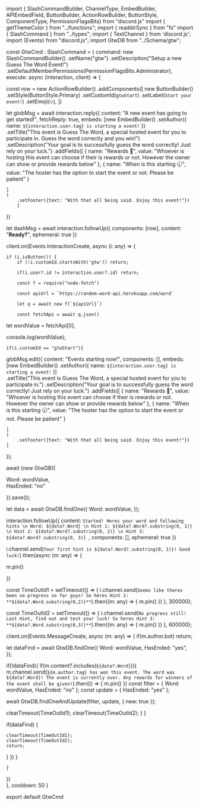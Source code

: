 import { SlashCommandBuilder, ChannelType, EmbedBuilder, APIEmbedField, ButtonBuilder, ActionRowBuilder, ButtonStyle, ComponentType, PermissionFlagsBits} from "discord.js"
import { getThemeColor } from "../functions";
import { readdirSync } from "fs"
import { SlashCommand } from "../types";
import { TextChannel } from 'discord.js';
import {Events} from "discord.js";
import GtwDB from "../Schema/gtw";


const GtwCmd : SlashCommand = {
    command: new SlashCommandBuilder()
    .setName("gtw")
    .setDescription("Setup a new Guess The Word Event!")
    .setDefaultMemberPermissions(PermissionFlagsBits.Administrator),
    execute: async (interaction, client) => {
       

		

const row = new ActionRowBuilder<ButtonBuilder>()
        .addComponents([
            new ButtonBuilder()
            .setStyle(ButtonStyle.Primary)
            .setCustomId(`gtwStart`)
            .setLabel(`Start your event!`)
            .setEmoji(`⏲`),
        ])


		
let globMsg = await interaction.reply({
	content: "A new event has going to get started!", fetchReply: true, embeds: [new EmbedBuilder()
		.setAuthor({
			name: `${interaction.user.tag} is starting a event!`
		})	
        .setTitle("This event is Guess The Word, a special hosted event for you to participate in. Guess the word correctly and you win!")
        .setDescription("Your goal is to successfully guess the word correctly! Just rely on your luck.")
        .addFields([
            {
            name: "Rewards 🌟",
            value: "Whoever is hosting this event can choose if their is rewards or not. However the owner can show or provide rewards below"
            },
            {
                name: "When is this starting 🕣",
                value: "The hoster has the option to start the event or not. Please be patient"
            }

    ]
    )
        .setFooter({text: "With that all being said. Enjoy this event!"})
        ]
})		

let dashMsg = await interaction.followUp({
    components: [row], content: "**Ready?**", ephemeral: true
})

      
client.on(Events.InteractionCreate, async (i: any) => {




    if (i.isButton()) {
        if (!i.customId.startsWith('gtw')) return;

        if(i.user?.id != interaction.user?.id) return;
       
        const f = require("node-fetch")

        const apiUrl = `https://random-word-api.herokuapp.com/word`

        let q = await new f(`${apiUrl}`)

		const fetchApi = await q.json()

		
let wordValue = fetchApi[0];

console.log(wordValue);

	if(i.customId == "gtwStart"){


globMsg.edit({
      content: "Events starting now!", components: [], embeds: [new EmbedBuilder()
		.setAuthor({
			name: `${interaction.user.tag} is starting a event!`
		})	
        .setTitle("This event is Guess The Word, a special hosted event for you to participate in.")
        .setDescription("Your goal is to successfully guess the word correctly! Just rely on your luck.")
        .addFields([
            {
            name: "Rewards 🌟",
            value: "Whoever is hosting this event can choose if their is rewards or not. However the owner can show or provide rewards below"
            },
            {
                name: "When is this starting 🕣",
                value: "The hoster has the option to start the event or not. Please be patient"
            }

    ]
    )
        .setFooter({text: "With that all being said. Enjoy this event!"})
    ]
});
				
await (new GtwDB({

Word: wordValue,  
HasEnded: "no"  

}).save());

let data = await GtwDB.findOne({
    Word: wordValue,
});

interaction.followUp({
	content: `Started! Heres your word and following hints \n Word: ${data?.Word} \n Hint 1: ${data?.Word?.substring(0, 1)} \n Hint 2: ${data?.Word?.substring(0, 2)} \n Hint 3: ${data?.Word?.substring(0, 3)} `, components: [], ephemeral: true
})						


i.channel.send(`Your first hint is ${data?.Word?.substring(0, 1)}! Good luck!`).then(async (m: any) => {

m.pin()

})

const TimeOutId1 = setTimeout(() => {
    i.channel.send(`Seems like theres been no progress so far guys! So heres Hint 2: **${data?.Word.substring(0,2)}**`).then((m: any) => {
        m.pin()
    })
}, 300000);



const TimeOutId2 = setTimeout(() => {
    i.channel.send(`No progress still! Last Hint, find out and test your luck! So heres Hint 3: **${data?.Word.substring(0,3)}**`).then((m: any) => {
        m.pin()
    })
}, 600000);



client.on(Events.MessageCreate, async (m: any) => {
if(m.author.bot) return;


let dataFind = await GtwDB.findOne({
    Word: wordValue,
    HasEnded: "yes",
});

if(!dataFind){
    if(m.content?.includes(`${data?.Word}`)){
        m.channel.send(`${m.author.tag} has won this event. The word was ${data?.Word}! The event is currently over. Any rewards for winners of the event shall be given!`).then(() => {
            m.pin()
        })
        const filter = { Word: wordValue, HasEnded: "no" };
const update = { HasEnded: "yes" };

await GtwDB.findOneAndUpdate(filter, update, {
    new: true
  });

  clearTimeout(TimeOutId1);
  clearTimeout(TimeOutId2);
  }
}

if(dataFind) {

    clearTimeout(TimeOutId1);
    clearTimeout(TimeOutId2);
    return;


}
})
					}

	}	
})      
    },
    cooldown: 50
}

export default GtwCmd